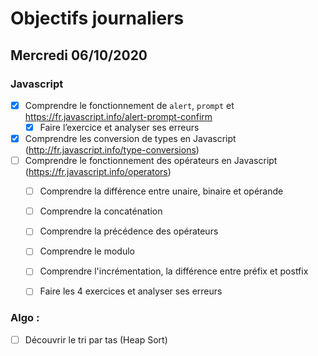 # Objectifs journaliers

## Mercredi 06/10/2020

### Javascript

* [x] Comprendre le fonctionnement de `alert`, `prompt` et https://fr.javascript.info/alert-prompt-confirm
  * [x] Faire l’exercice et analyser ses erreurs
* [x] Comprendre les conversion de types en Javascript (http://fr.javascript.info/type-conversions)
* [ ] Comprendre le fonctionnement des opérateurs en Javascript (https://fr.javascript.info/operators)
  * [ ] Comprendre la différence entre unaire, binaire et opérande
  * [ ] Comprendre la concaténation
  * [ ] Comprendre la précédence des opérateurs
  * [ ] Comprendre le modulo
  * [ ] Comprendre l'incrémentation, la différence entre préfix et postfix
  * [ ] Faire les 4 exercices et analyser ses erreurs



### Algo : 

* [ ] Découvrir le tri par tas (Heap Sort)
